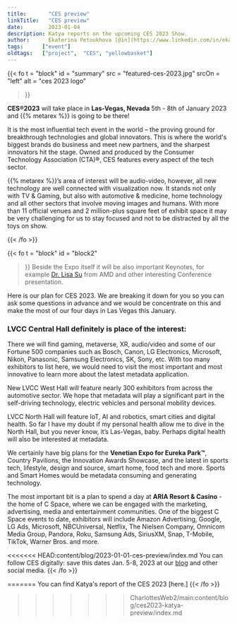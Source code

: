 ```yaml
---
title:       "CES preview"
linkTitle:   "CES preview"
date:        2023-01-04
description: Katya reports on the upcoming CES 2023 Show.
author:      Ekaterina Petoukhova [@in](https://www.linkedin.com/in/ekaterina-petoukhova-84141959/)
tags:      ["event"]  
oldtags:   ["project",  "CES", "yellowbasket"]
---
```


{{< fo t = "block"
    id    = "summary"
    src   = "featured-ces-2023.jpg"
    srcOn = "left"
    alt = "ces 2023 logo"
>}}

**CES®2023** will take place in **Las-Vegas, Nevada** 5th - 8th of January 2023 and
{{% metarex %}} is going to be there!

It is the most influential tech event in the world – the proving ground for
breakthrough technologies and global innovators. This is where the world's
biggest brands do business and meet new partners, and the sharpest innovators
hit the stage. Owned and produced by the Consumer Technology Association (CTA)®,
CES features every aspect of the tech sector.

{{% metarex %}}’s area of interest will be audio-video, however, all new
 technology are well connected with visualization now. It stands not only with
 TV & Gaming, but also with automotive & medicine, home technology and all other
 sectors that involve moving images and humans. With more than 11 official
 venues and 2 million-plus square feet of exhibit space it may be very
 challenging for us to stay focused and not to be distracted by all the toys on
 show.

{{< /fo >}}
<!-- ####################################################################### -->
{{< fo t = "block"
  id    = "block2"
>}}
Beside the Expo itself it will be also important Keynotes, for example [Dr. Lisa
Su](https://www.youtube.com/live/sRXVRgMF2lc?feature=share&t=887) from AMD and
other interesting Conference presentation.

Here is our plan for CES 2023. We are breaking it down for you so you can ask some questions in advance and we would be concentrate on this and make the most of our four days in Las Vegas this January.

### LVCC Central Hall definitely is place of the interest:

There we will find gaming, metaverse, XR, audio/video and some of our Fortune
500 companies such as Bosch, Canon, LG Electronics, Microsoft, Nikon, Panasonic,
Samsung Electronics, SK, Sony, etc. With too many exhibitors to list here, we
would need to visit the most important and most innovative to learn more about
the latest metadata application.

New LVCC West Hall will feature nearly 300 exhibitors from across the automotive
sector. We hope that metadata will play a significant part in the self-driving
technology, electric vehicles and personal mobility devices.

LVCC North Hall will feature IoT, AI and robotics, smart cities and digital
health. So far I have my doubt if my personal health allow me to dive in the
North Hall, but you never know, it’s Las-Vegas, baby. Perhaps digital health
will also be interested at metadata.

We certainly have big plans for the **Venetian Expo for Eureka Park™**, Country
Pavilions, the Innovation Awards Showcase, and the latest in sports tech,
lifestyle, design and source, smart home, food tech and more. Sports and Smart
Homes would be metadata consuming and generating technology.

The most important bit is a plan to spend a day at **ARIA Resort & Casino** -
the home of C Space, where we can be engaged with the marketing, advertising,
media and entertainment communities. One of the biggest C Space events to date,
exhibitors will include Amazon Advertising, Google, LG Ads, Microsoft,
NBCUniversal, Netflix, The Nielsen Company, Omnicom Media Group, Pandora, Roku,
Samsung Ads, SiriusXM, Snap, T-Mobile, TikTok, Warner Bros. and more.

<<<<<<< HEAD:content/blog/2023-01-01-ces-preview/index.md
You can follow CES digitally: save this dates Jan. 5-8, 2023 at our [blog] and
other social media.
{{< /fo >}}
<!-- ####################################################################### -->

[blog]:     /blog                    "Blog"
=======
You can find Katya's report of the CES 2023 [here.]
{{< /fo >}}
<!-- ####################################################################### -->

[here]:   /blog/2023-01-10-ces-report/index.md                  
>>>>>>> CharlottesWeb2/main:content/blog/ces2023-katya-preview/index.md
